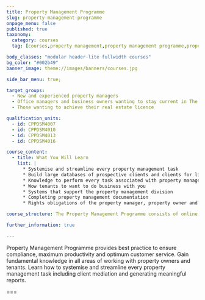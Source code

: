 ```yaml
---
title: Property Management Programme
slug: property-management-programme
onpage_menu: false
published: true
taxonomy:
  category: courses
  tag: [courses,property management,property management programme,property managers]

body_classes: "modular header-lite fullwidth courses"
bg_color: "#002b49"
banner_image: theme://images/banners/courses.jpg

side_bar_menu: true;

target_groups:
  - New and experienced property managers
  - Office managers and business owners wanting to stay current in The Harcourts Way
  - Those wanting to achieve their real estate licence

qualification_units:
  - id: CPPDSM4007
  - id: CPPDSM4010
  - id: CPPDSM4013
  - id: CPPDSM4016

course_content:
  - title: What You Will Learn
    list: |
      * Systemise and streamline every property management task
      * Build large databases of prospective clients and clients for life
      * Knowledge to perform every task associated with property management
      * Wow tenants to want to do business with you
      * Systems that support the property management division
      * Completing property management documentation
      * Rights obligations of the property manager, property owner and tenant in accordance to legislation

course_structure: The Property Management Programme consists of online learning and 4 classroom workshops that may run consecutively over 2 days or separately.

further_information: true

---
```


Property Management Programme provides best practice to ensure compliance, maximum productivity and optimum customer service. Gain fundamental knowledge in all areas of working with property owners and tenants. Learn how to systemise and streamline every property management task including client mediation and generating meaningful reports.

===
